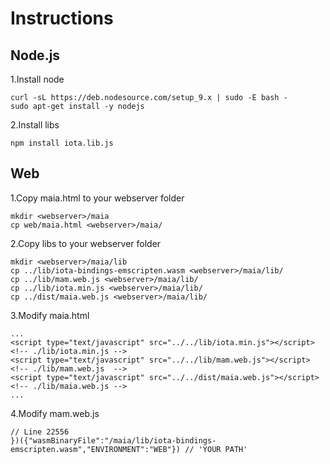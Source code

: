 # Instructions

## Node.js

1.Install node

    curl -sL https://deb.nodesource.com/setup_9.x | sudo -E bash -
    sudo apt-get install -y nodejs

2.Install libs

    npm install iota.lib.js

## Web

1.Copy maia.html to your webserver folder

    mkdir <webserver>/maia
    cp web/maia.html <webserver>/maia/

2.Copy libs to your webserver folder

    mkdir <webserver>/maia/lib
    cp ../lib/iota-bindings-emscripten.wasm <webserver>/maia/lib/
    cp ../lib/mam.web.js <webserver>/maia/lib/
    cp ../lib/iota.min.js <webserver>/maia/lib/
    cp ../dist/maia.web.js <webserver>/maia/lib/

3.Modify maia.html

    ...
	<script type="text/javascript" src="../../lib/iota.min.js"></script>  <!-- ./lib/iota.min.js -->
	<script type="text/javascript" src="../../lib/mam.web.js"></script>   <!-- ./lib/mam.web.js  -->
	<script type="text/javascript" src="../../dist/maia.web.js"></script> <!-- ./lib/maia.web.js -->
    ...

4.Modify mam.web.js

    // Line 22556
    })({"wasmBinaryFile":"/maia/lib/iota-bindings-emscripten.wasm","ENVIRONMENT":"WEB"}) // 'YOUR PATH'